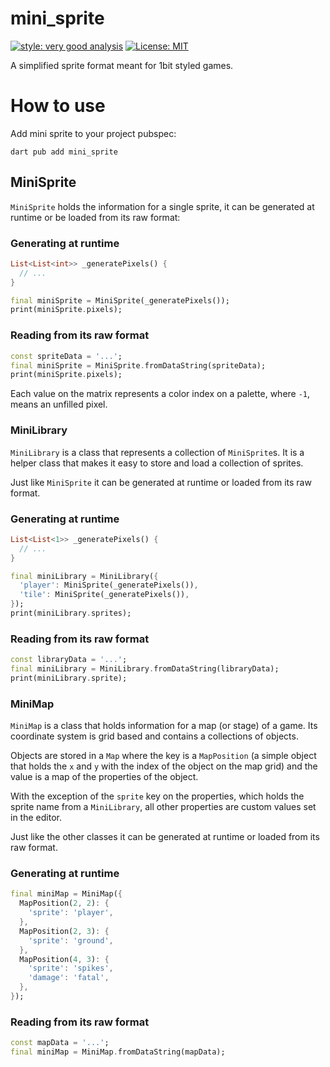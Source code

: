 # mini_sprite

[![style: very good analysis][very_good_analysis_badge]][very_good_analysis_link]
[![License: MIT][license_badge]][license_link]

A simplified sprite format meant for 1bit styled games.

[license_badge]: https://img.shields.io/badge/license-MIT-blue.svg
[license_link]: https://opensource.org/licenses/MIT
[very_good_analysis_badge]: https://img.shields.io/badge/style-very_good_analysis-B22C89.svg
[very_good_analysis_link]: https://pub.dev/packages/very_good_analysis

# How to use

Add mini sprite to your project pubspec:

```
dart pub add mini_sprite
```

## MiniSprite

`MiniSprite` holds the information for a single sprite, it can be generated at runtime or be loaded
from its raw format:

### Generating at runtime

```dart
List<List<int>> _generatePixels() {
  // ...
}

final miniSprite = MiniSprite(_generatePixels());
print(miniSprite.pixels);
```

### Reading from its raw format

```dart
const spriteData = '...';
final miniSprite = MiniSprite.fromDataString(spriteData);
print(miniSprite.pixels);
```

Each value on the matrix represents a color index on a palette, where `-1`, means an unfilled
pixel.

### MiniLibrary

`MiniLibrary` is a class that represents a collection of `MiniSprite`s. It is a helper class that
makes it easy to store and load a collection of sprites.

Just like `MiniSprite` it can be generated at runtime or loaded from its raw format.

### Generating at runtime

```dart
List<List<1>> _generatePixels() {
  // ...
}

final miniLibrary = MiniLibrary({
  'player': MiniSprite(_generatePixels()),
  'tile': MiniSprite(_generatePixels()),
});
print(miniLibrary.sprites);
```

### Reading from its raw format

```dart
const libraryData = '...';
final miniLibrary = MiniLibrary.fromDataString(libraryData);
print(miniLibrary.sprite);
```

### MiniMap

`MiniMap` is a class that holds information for a map (or stage) of a game. Its coordinate system
is grid based and contains a collections of objects.

Objects are stored in a `Map` where the key is a `MapPosition` (a simple object that holds the
`x` and `y` with the index of the object on the map grid) and the value is a map of the
properties of the object.

With the exception of the `sprite` key on the properties, which holds the sprite name from a
`MiniLibrary`, all other properties are custom values set in the editor. 

Just like the other classes it can be generated at runtime or loaded from its raw format.

### Generating at runtime

```dart
final miniMap = MiniMap({
  MapPosition(2, 2): {
    'sprite': 'player',
  },
  MapPosition(2, 3): {
    'sprite': 'ground',
  },
  MapPosition(4, 3): {
    'sprite': 'spikes',
    'damage': 'fatal',
  },
});
```

### Reading from its raw format

```dart
const mapData = '...';
final miniMap = MiniMap.fromDataString(mapData);
```
